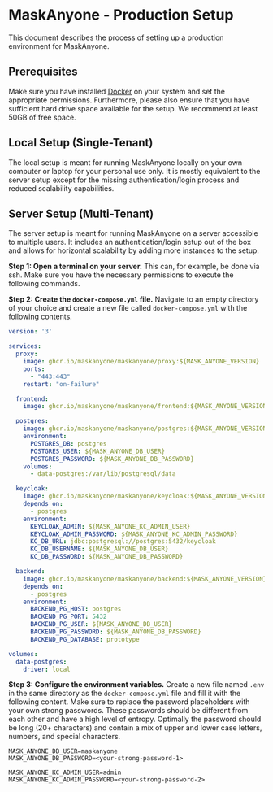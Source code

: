 # MaskAnyone - Production Setup
This document describes the process of setting up a production environment for MaskAnyone.

## Prerequisites
Make sure you have installed [Docker](https://docs.docker.com/get-docker/) on your system and set the appropriate permissions. 
Furthermore, please also ensure that you have sufficient hard drive space available for the setup.
We recommend at least 50GB of free space.

## Local Setup (Single-Tenant)
The local setup is meant for running MaskAnyone locally on your own computer or laptop for your personal use only. 
It is mostly equivalent to the server setup except for the missing authentication/login process and reduced scalability capabilities.

## Server Setup (Multi-Tenant)
The server setup is meant for running MaskAnyone on a server accessible to multiple users. 
It includes an authentication/login setup out of the box and allows for horizontal scalability by adding more instances to the setup.

**Step 1: Open a terminal on your server.**
This can, for example, be done via ssh. Make sure you have the necessary permissions to execute the following commands.

**Step 2: Create the `docker-compose.yml` file.**
Navigate to an empty directory of your choice and create a new file called `docker-compose.yml` with the following contents.
```yaml
version: '3'

services:
  proxy:
    image: ghcr.io/maskanyone/maskanyone/proxy:${MASK_ANYONE_VERSION}
    ports:
      - "443:443"
    restart: "on-failure"

  frontend:
    image: ghcr.io/maskanyone/maskanyone/frontend:${MASK_ANYONE_VERSION}

  postgres:
    image: ghcr.io/maskanyone/maskanyone/postgres:${MASK_ANYONE_VERSION}
    environment:
      POSTGRES_DB: postgres
      POSTGRES_USER: ${MASK_ANYONE_DB_USER}
      POSTGRES_PASSWORD: ${MASK_ANYONE_DB_PASSWORD}
    volumes:
      - data-postgres:/var/lib/postgresql/data

  keycloak:
    image: ghcr.io/maskanyone/maskanyone/keycloak:${MASK_ANYONE_VERSION}
    depends_on:
      - postgres
    environment:
      KEYCLOAK_ADMIN: ${MASK_ANYONE_KC_ADMIN_USER}
      KEYCLOAK_ADMIN_PASSWORD: ${MASK_ANYONE_KC_ADMIN_PASSWORD}
      KC_DB_URL: jdbc:postgresql://postgres:5432/keycloak
      KC_DB_USERNAME: ${MASK_ANYONE_DB_USER}
      KC_DB_PASSWORD: ${MASK_ANYONE_DB_PASSWORD}

  backend:
    image: ghcr.io/maskanyone/maskanyone/backend:${MASK_ANYONE_VERSION}
    depends_on:
      - postgres
    environment:
      BACKEND_PG_HOST: postgres
      BACKEND_PG_PORT: 5432
      BACKEND_PG_USER: ${MASK_ANYONE_DB_USER}
      BACKEND_PG_PASSWORD: ${MASK_ANYONE_DB_PASSWORD}
      BACKEND_PG_DATABASE: prototype

volumes:
  data-postgres:
    driver: local
```

**Step 3: Configure the environment variables.**
Create a new file named `.env` in the same directory as the `docker-compose.yml` file and fill it with the following content.
Make sure to replace the password placeholders with your own strong passwords. 
These passwords should be different from each other and have a high level of entropy.
Optimally the password should be long (20+ characters) and contain a mix of upper and lower case letters, numbers, and special characters.
```dotenv
MASK_ANYONE_DB_USER=maskanyone
MASK_ANYONE_DB_PASSWORD=<your-strong-password-1>

MASK_ANYONE_KC_ADMIN_USER=admin
MASK_ANYONE_KC_ADMIN_PASSWORD=<your-strong-password-2>
```

